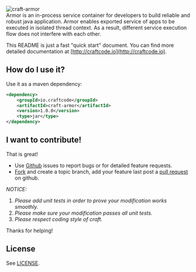 ![craft-armor](http://craftcode.io/images/craft-logo.png)  
Armor is an in-process service container for developers to build reliable and robust java application. Armor enables exported service of apps to be executed in isolated thread context. As a result, different service execution flow does not interfere with each other.  

This README is just a fast "quick start" document.
You can find more detailed documentation at [http://craftcode.io](http://craftcode.io).

## How do I use it?
Use it as a maven dependency:

```xml
<dependency>
    <groupId>io.craftcode</groupId>
    <artifactId>craft-armor</artifactId>
    <version>1.0.0</version>
    <type>jar</type>
</dependency>
```

## I want to contribute!
That is great!

  * Use [Github](http://github.com) issues to report bugs or for detailed feature requests.
  * [Fork](https://help.github.com/articles/fork-a-repo/) and create a topic branch, add your feature last post a [pull request](https://help.github.com/articles/using-pull-requests/) on github.

_NOTICE:_  
  1. _Please add unit tests in order to prove your modification works smoothly._
  2. _Please make sure your modification passes all unit tests._
  3. _Please respect coding style of craft._  

Thanks for helping!

## License
See [LICENSE](https://github.com/mindwind/craft-armor/blob/master/LICENSE.txt).

